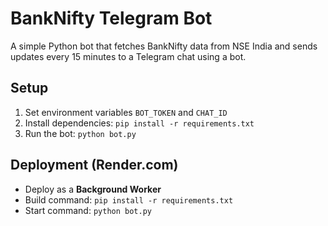 # BankNifty Telegram Bot

A simple Python bot that fetches BankNifty data from NSE India and sends updates every 15 minutes to a Telegram chat using a bot.

## Setup

1. Set environment variables `BOT_TOKEN` and `CHAT_ID`
2. Install dependencies: `pip install -r requirements.txt`
3. Run the bot: `python bot.py`

## Deployment (Render.com)

- Deploy as a **Background Worker**
- Build command: `pip install -r requirements.txt`
- Start command: `python bot.py`
